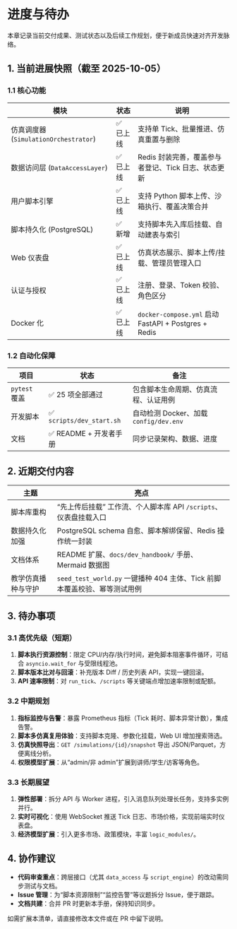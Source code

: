 # 进度与待办

本章记录当前交付成果、测试状态以及后续工作规划，便于新成员快速对齐开发脉络。

## 1. 当前进展快照（截至 2025-10-05）

### 1.1 核心功能

| 模块 | 状态 | 说明 |
| ---- | ---- | ---- |
| 仿真调度器 (`SimulationOrchestrator`) | ✅ 已上线 | 支持单 Tick、批量推进、仿真重置与删除 |
| 数据访问层 (`DataAccessLayer`) | ✅ 已上线 | Redis 封装完善，覆盖参与者登记、Tick 日志、状态更新 |
| 用户脚本引擎 | ✅ 已上线 | 支持 Python 脚本上传、沙箱执行、覆盖决策合并 |
| 脚本持久化 (PostgreSQL) | ✅ 新增 | 支持脚本先入库后挂载、自动建表与索引 |
| Web 仪表盘 | ✅ 已上线 | 仿真状态展示、脚本上传/挂载、管理员管理入口 |
| 认证与授权 | ✅ 已上线 | 注册、登录、Token 校验、角色区分 |
| Docker 化 | ✅ 已上线 | `docker-compose.yml` 启动 FastAPI + Postgres + Redis |

### 1.2 自动化保障

| 项目 | 状态 | 备注 |
| ---- | ---- | ---- |
| `pytest` 覆盖 | ✅ 25 项全部通过 | 包含脚本生命周期、仿真流程、认证用例 |
| 开发脚本 | ✅ `scripts/dev_start.sh` | 自动检测 Docker、加载 `config/dev.env` |
| 文档 | ✅ README + 开发者手册 | 同步记录架构、数据、进度 |

## 2. 近期交付内容

| 主题 | 亮点 |
| ---- | ---- |
| 脚本库重构 | “先上传后挂载” 工作流、个人脚本库 API `/scripts`、仪表盘挂载入口 |
| 数据持久化加强 | PostgreSQL schema 自愈、脚本解绑保留、Redis 操作统一封装 |
| 文档体系 | README 扩展、`docs/dev_handbook/` 手册、Mermaid 数据图 |
| 教学仿真播种与守护 | `seed_test_world.py` 一键播种 404 主体、Tick 前脚本覆盖校验、幂等测试用例 |

## 3. 待办事项

### 3.1 高优先级（短期）

1. **脚本执行资源控制**：限定 CPU/内存/执行时间，避免脚本阻塞事件循环，可结合 `asyncio.wait_for` 与受限线程池。
2. **脚本版本比对与回滚**：补充版本 Diff / 历史列表 API，实现一键回滚。
3. **API 速率限制**：对 `run_tick`、`/scripts` 等关键端点增加速率限制或配额。

### 3.2 中期规划

1. **指标监控与告警**：暴露 Prometheus 指标（Tick 耗时、脚本异常计数），集成告警。
2. **脚本多仿真复用体验**：支持脚本克隆、参数化挂载，Web UI 增加搜索筛选。
3. **仿真快照导出**：`GET /simulations/{id}/snapshot` 导出 JSON/Parquet，方便离线分析。
4. **权限模型扩展**：从“admin/非 admin”扩展到讲师/学生/访客等角色。

### 3.3 长期展望

1. **弹性部署**：拆分 API 与 Worker 进程，引入消息队列处理长任务，支持多实例并行。
2. **实时可视化**：使用 WebSocket 推送 Tick 日志、市场价格，实现前端实时仪表盘。
3. **经济模型扩展**：引入更多市场、政策模块，丰富 `logic_modules/`。

## 4. 协作建议

- **代码审查重点**：跨层接口（尤其 `data_access` 与 `script_engine`）的改动需同步测试与文档。
- **Issue 管理**：为“脚本资源限制”“监控告警”等议题拆分 Issue，便于跟踪。
- **文档共建**：合并 PR 时更新本手册，保持知识同步。

如需扩展本清单，请直接修改本文件或在 PR 中留下说明。
